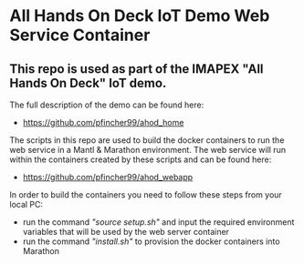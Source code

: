 # All Hands On Deck IoT Demo Web Service Container
## This repo is used as part of the IMAPEX "All Hands On Deck" IoT demo.

The full description of the demo can be found here:
* https://github.com/pfincher99/ahod_home

The scripts in this repo are used to build the docker containers to run the web service in a Mantl & Marathon environment.
The web service will run within the containers created by these scripts and can be found here:
* https://github.com/pfincher99/ahod_webapp
 
In order to build the containers you need to follow these steps from your local PC:
* run the command *"source setup.sh"* and input the required environment variables that will be used by the web server container
* run the command *"install.sh"* to provision the docker containers into Marathon